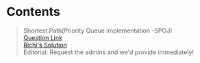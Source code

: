# Contents   


> Shortest Path(Priority Queue implementation -SPOJ)   
[Question Link](https://www.spoj.com/problems/SHPATH/)   
[Richi's Solution](https://github.com/richidubey/AwesomeDataStructuresAndAlgorithms/blob/master/Graphs/topologic.cpp)   
Editorial: Request the admins and we'd provide immediately!
